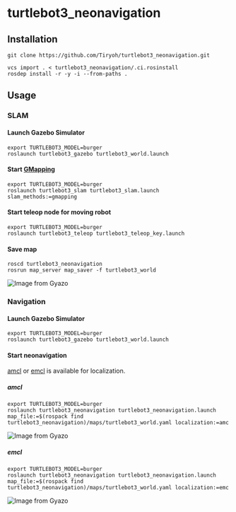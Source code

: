# turtlebot3_neonavigation

## Installation

```
git clone https://github.com/Tiryoh/turtlebot3_neonavigation.git
```

```
vcs import . < turtlebot3_neonavigation/.ci.rosinstall
rosdep install -r -y -i --from-paths .
```

## Usage

### SLAM

#### Launch Gazebo Simulator

```
export TURTLEBOT3_MODEL=burger
roslaunch turtlebot3_gazebo turtlebot3_world.launch
```

#### Start [GMapping](https://openslam-org.github.io/gmapping.html)

```
export TURTLEBOT3_MODEL=burger
roslaunch turtlebot3_slam turtlebot3_slam.launch slam_methods:=gmapping
```

#### Start teleop node for moving robot

```
export TURTLEBOT3_MODEL=burger
roslaunch turtlebot3_teleop turtlebot3_teleop_key.launch
```

#### Save map

```
roscd turtlebot3_neonavigation
rosrun map_server map_saver -f turtlebot3_world
```

![Image from Gyazo](https://i.gyazo.com/cca9cb712d3864c8ecacc6d6a43d8640.png)

### Navigation

#### Launch Gazebo Simulator

```
export TURTLEBOT3_MODEL=burger
roslaunch turtlebot3_gazebo turtlebot3_world.launch
```

#### Start neonavigation

[amcl](http://wiki.ros.org/amcl) or [emcl](https://github.com/ryuichiueda/emcl) is available for localization.

##### amcl

```
export TURTLEBOT3_MODEL=burger
roslaunch turtlebot3_neonavigation turtlebot3_neonavigation.launch map_file:=$(rospack find turtlebot3_neonavigation)/maps/turtlebot3_world.yaml localization:=amc
```

![Image from Gyazo](https://i.gyazo.com/43488587b269b26a2b296754eb770731.gif)

##### emcl



```
export TURTLEBOT3_MODEL=burger
roslaunch turtlebot3_neonavigation turtlebot3_neonavigation.launch map_file:=$(rospack find turtlebot3_neonavigation)/maps/turtlebot3_world.yaml localization:=emc
```

![Image from Gyazo](https://i.gyazo.com/24cd4a4faf06af6eba50901424270924.gif)

